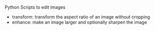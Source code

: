 Python Scripts to edit images
- transform: transform the aspect ratio of an image without cropping
- enhance: make an image larger and optionally sharpen the image